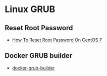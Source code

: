 # Linux GRUB

## Reset Root Password

- [How To Reset Root Password On CentOS 7](https://www.unixmen.com/reset-root-password-centos-7/)

## Docker GRUB builder

- [docker-grub-builder](https://github.com/AmpereComputing/docker-grub-builder)